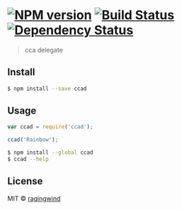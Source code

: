 #  [![NPM version][npm-image]][npm-url] [![Build Status][travis-image]][travis-url] [![Dependency Status][daviddm-url]][daviddm-image]

> cca delegate


## Install

```sh
$ npm install --save ccad
```


## Usage

```js
var ccad = require('ccad');

ccad('Rainbow');
```

```sh
$ npm install --global ccad
$ ccad --help
```



## License

MIT © [ragingwind](http://github.com/ragingwind)


[npm-url]: https://npmjs.org/package/ccad
[npm-image]: https://badge.fury.io/js/ccad.svg
[travis-url]: https://travis-ci.org/ragingwind/ccad
[travis-image]: https://travis-ci.org/ragingwind/ccad.svg?branch=master
[daviddm-url]: https://david-dm.org/ragingwind/ccad.svg?theme=shields.io
[daviddm-image]: https://david-dm.org/ragingwind/ccad
